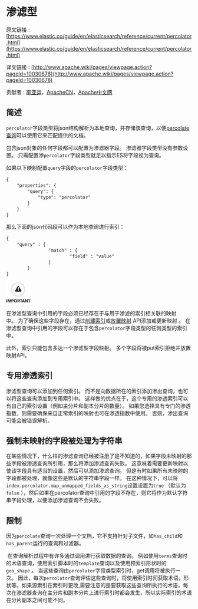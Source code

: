 # 渗滤型

原文链接 :[https://www.elastic.co/guide/en/elasticsearch/reference/current/percolator.html](https://www.elastic.co/guide/en/elasticsearch/reference/current/percolator.html)

译文链接 : [http://www.apache.wiki/pages/viewpage.action?pageId=10030678](http://www.apache.wiki/pages/viewpage.action?pageId=10030678)

贡献者 : [李亚运](/display/~liyayun)，[ApacheCN](/display/~apachecn)，[Apache中文网](/display/~apachechina)

## 简述

`percolator`字段类型将json结构解析为本地查询，并存储该查询，以便[percolate查询](https://www.elastic.co/guide/en/elasticsearch/reference/current/query-dsl-percolate-query.html)可以使用它来匹配提供的文档。

包含json对象的任何字段都可以配置为渗滤器字段。 渗滤器字段类型没有参数设置。 只需配置渗`percolator`字段类型就足以指示ES将字段视为查询。

如果以下映射配置`query`字段的`percolator`字段类型：

```
{
    "properties": {
        "query": {
            "type": "percolator"
        }
    }
}
```

那么下面的json代码段可以作为本地查询进行索引：

```
{
    "query" : {
                "match" : {
                        "field" : "value"
                }
        }
}
```

![重要](img/df52133cde1ccbe8fb4286d42142cf1e.jpg)

在渗滤型查询中引用的字段必须已经存在于与用于渗滤的索引相关联的映射中。 为了确保这些字段存在，通过[创建索引](https://www.elastic.co/guide/en/elasticsearch/reference/current/indices-create-index.html)或[放置映射](https://www.elastic.co/guide/en/elasticsearch/reference/current/indices-put-mapping.html) API添加或更新映射 。 在渗滤型查询中引用的字段可以存在于包含`percolator`字段类型的任何类型的索引中。

此外，索引只能包含多达一个渗滤型字段映射。 多个字段将被put索引拒绝并放置映射API。

## 专用渗透索引

渗滤型查询可以添加到任何索引。 而不是向数据所在的索引添加渗出查询，也可以将这些查询添加到专用索引中。 这样做的优点在于，这个专用的渗透索引可以有自己的索引设置（例如主分片和副本分片的数量）。 如果您选择具有专门的渗透指数，则需要确保来自正常索引的映射也可在渗透指数中使用。 否则，渗出查询可能会被错误解析。

## 强制未映射的字段被处理为字符串 

在某些情况下，什么样的渗滤查询已经被注册了是不知道的，如果字段未映射的那些字段被渗透查询所引用，那么将添加渗滤查询失败。 这意味着需要更新映射以使该字段具有适当的设置，然后可以添加渗滤查询。 但是有时如果所有未映射的字段都被处理，就像这些是默认的字符串字段一样。 在这种情况下，可以将`index.percolator.map_unmapped_fields_as_string`设置设置为`true` （默认为`false` ），然后如果在percolator查询中引用的字段不存在，则它将作为默认字符串字段处理，以便添加渗滤查询不会失败。

## 限制

因为`percolate`查询一次处理一个文档，它不支持针对子文件，如`has_child`和`has_parent`运行的查询和过滤器。

 在查询解析过程中有许多通过调用进行获取数据的查询。 例如使用`terms`查询时的术语查询，使用索引脚本时的`template`查询以及使用预索引形状时的`geo_shape` 。 当这些查询由`percolator`字段类型索引时，get调用将被执行一次。 因此，每次`percolator`查询评估这些查询时，将使用索引时间获取术语，形状等。如果源索引在索引时更改,需要注意的是要获取这些查询所执行的术语，每次在渗滤器查询在主分片和副本分片上进行索引时都会发生，所以实际索引的术语在分片副本之间可能不同。